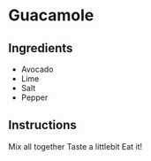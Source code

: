 # Guacamole

## Ingredients

- Avocado
- Lime
- Salt
- Pepper

## Instructions
Mix all together
Taste a littlebit
Eat it!
